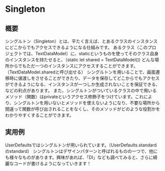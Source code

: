 #  Singleton

## 概要
シングルトン（Singleton）とは、平たく言えば、とあるクラスのインスタンスにどこからでもアクセスできるようになる仕組みです。
あるクラス（このプロジェクトでは、TextDataModel）に、staticというものを使ってそのクラス自身のインスタンスを持たせると、（static let shared = TextDataModel()) どんな場所からでもただ一つのインスタンスにアクセスすることができます。（TextDataModel.sharedと呼び出せる）
シングルトンを用いることで、画面遷移時に値渡しをさせることができたり、データを保存してどこからでもアクセスができるようになる、インスタンスが一つしか生成されないことを保証できる、などの利点があります。
また、シングルトンがついているクラスの中で用いるメソッド（関数）はprivateというアクセス修飾子をつけています。これにより、シングルトンを用いないとメソッドを使えないようになり、不要な場所から間違って関数が呼び出されることをなくし、そのメソッドがどのような役割かをわかりやすくすることができます。

## 実用例
UserDefaultsではシングルトンが用いられています。（UserDefaults.standardのstandard）
シングルトンはデザインパターンと呼ばれるものの一つで、他にも様々なものがあります。興味があれば、「DI」なども調べてみると、さらに綺麗なコードが書けるようになっていきます！
